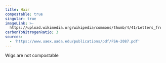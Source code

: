 ```yaml
---
title: Hair
compostable: true
singular: true
imageLink: >-
  https://upload.wikimedia.org/wikipedia/commons/thumb/4/41/Letters_from_England%2C_Hair.jpg/640px-Letters_from_England%2C_Hair.jpg
carbonToNitrogenRatio: 3
sources:
  - 'https://www.uaex.uada.edu/publications/pdf/FSA-2087.pdf'
---
```


Wigs are not compostable
